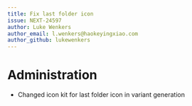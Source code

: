 ```yaml
---
title: Fix last folder icon
issue: NEXT-24597
author: Luke Wenkers
author_email: l.wenkers@haokeyingxiao.com
author_github: lukewenkers
---
```

# Administration
* Changed icon kit for last folder icon in variant generation
